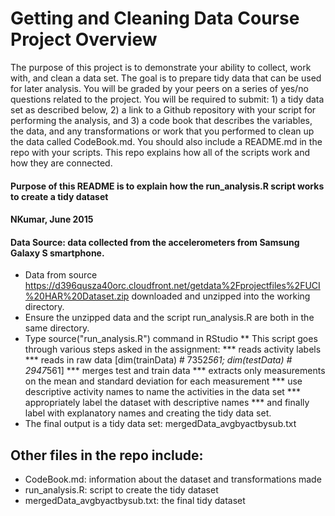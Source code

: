 # Getting and Cleaning Data Course Project Overview
The purpose of this project is to demonstrate your ability to collect, work with, and clean a data set. The goal is to prepare tidy data that can be used for later analysis. You will be graded by your peers on a series of yes/no questions related to the project. You will be required to submit: 1) a tidy data set as described below, 2) a link to a Github repository with your script for performing the analysis, and 3) a code book that describes the variables, the data, and any transformations or work that you performed to clean up the data called CodeBook.md. You should also include a README.md in the repo with your scripts. This repo explains how all of the scripts work and how they are connected.  

#### Purpose of this README is to explain how the run_analysis.R script works to create a tidy dataset
#### NKumar, June 2015
#### Data Source: data collected from the accelerometers from Samsung Galaxy S smartphone.

* Data from source https://d396qusza40orc.cloudfront.net/getdata%2Fprojectfiles%2FUCI%20HAR%20Dataset.zip downloaded and unzipped into the working directory.
* Ensure the unzipped data and the script run_analysis.R are both in the same directory.
* Type source("run_analysis.R") command in RStudio
** This script goes through various steps asked in the assignment: 
*** reads activity labels
*** reads in raw data [dim(trainData) # 7352*561; dim(testData) # 2947*561]
*** merges test and train data 
*** extracts only measurements on the mean and standard deviation for each measurement
*** use descriptive activity names to name the activities in the data set
*** appropriately label the dataset with descriptive names
*** and finally label with explanatory names and creating the tidy data set.
* The final output is a tidy data set: mergedData_avgbyactbysub.txt

## Other files in the repo include:
* CodeBook.md: information about the dataset and transformations made
* run_analysis.R: script to create the tidy dataset
* mergedData_avgbyactbysub.txt: the final tidy dataset



